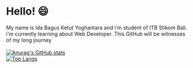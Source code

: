 # Hello! 😄
My name is Ida Bagus Ketut Yoghantara and i'm student of ITB Stikom Bali. i'm currently learning about Web Developer. This GitHub will be witnesses of my long journey
<br/><br/>
[![Anurag's GitHub stats](https://github-readme-stats.vercel.app/api?username=yoghantara08&theme=vue-dark&show_icons=true&text_color=C1CFC0&title_color=E7E0C9)](https://github.com/anuraghazra/github-readme-stats)
<br/>
[![Top Langs](https://github-readme-stats.vercel.app/api/top-langs/?username=yoghantara08&layout=compact&theme=vue-dark&text_color=C1CFC0&title_color=E7E0C9)](https://github.com/anuraghazra/github-readme-stats)
